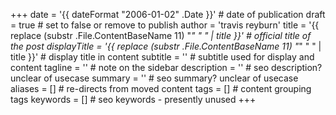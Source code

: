 +++
date = '{{ dateFormat "2006-01-02" .Date }}' # date of publication
draft = true # set to false or remove to publish
author = 'travis reyburn'
title = '{{ replace (substr .File.ContentBaseName 11) "_" " " | title }}' # official title of the post
displayTitle = '{{ replace (substr .File.ContentBaseName 11) "_" " " | title }}' # display title in content
subtitle = '' # subtitle used for display and content
tagline = '' # note on the sidebar
description = '' # seo description? unclear of usecase
summary = '' # seo summary? unclear of usecase
aliases = [] # re-directs from moved content
tags = [] # content grouping tags
keywords = [] # seo keywords - presently unused
+++
